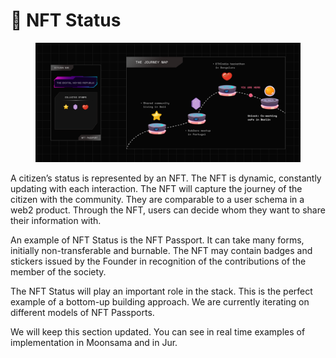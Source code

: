 # 🔑 NFT Status

<figure><img src="../../.gitbook/assets/41.png" alt=""><figcaption></figcaption></figure>

A citizen’s status is represented by an NFT. The NFT is dynamic, constantly updating with each interaction. The NFT will capture the journey of the citizen with the community. They are comparable to a user schema in a web2 product. Through the NFT, users can decide whom they want to share their information with.

An example of NFT Status is the NFT Passport. It can take many forms, initially non-transferable and burnable. The NFT may contain badges and stickers issued by the Founder in recognition of the contributions of the member of the society.

The NFT Status will play an important role in the stack. This is the perfect example of a bottom-up building approach. We are currently iterating on different models of NFT Passports.

We will keep this section updated. You can see in real time examples of implementation in Moonsama and in Jur.
